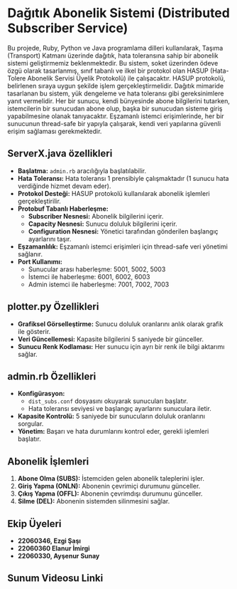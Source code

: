 # Dağıtık Abonelik Sistemi (Distributed Subscriber Service)

Bu projede, Ruby, Python ve Java programlama dilleri kullanılarak, Taşıma (Transport) Katmanı üzerinde dağıtık, hata toleransına sahip bir abonelik sistemi geliştirmemiz beklenmektedir. Bu sistem, soket üzerinden ödeve özgü olarak tasarlanmış, sınıf tabanlı ve ilkel bir protokol olan HASUP (Hata-Tolere Abonelik Servisi Üyelik Protokolü) ile çalışacaktır. HASUP protokolü, belirlenen sıraya uygun şekilde işlem gerçekleştirmelidir. Dağıtık mimaride tasarlanan bu sistem, yük dengeleme ve hata toleransı gibi gereksinimlere yanıt vermelidir. Her bir sunucu, kendi bünyesinde abone bilgilerini tutarken, istemcilerin bir sunucudan abone olup, başka bir sunucudan sisteme giriş yapabilmesine olanak tanıyacaktır. Eşzamanlı istemci erişimlerinde, her bir sunucunun thread-safe bir yapıyla çalışarak, kendi veri yapılarına güvenli erişim sağlaması gerekmektedir.

## ServerX.java özellikleri
- **Başlatma:** `admin.rb` aracılığıyla başlatılabilir.
- **Hata Toleransı:** Hata toleransı 1 prensibiyle çalışmaktadır (1 sunucu hata verdiğinde hizmet devam eder).
- **Protokol Desteği:** HASUP protokolü kullanılarak abonelik işlemleri gerçekleştirilir.
- **Protobuf Tabanlı Haberleşme:** 
  - **Subscriber Nesnesi:** Abonelik bilgilerini içerir.
  - **Capacity Nesnesi:** Sunucu doluluk bilgilerini içerir.
  - **Configuration Nesnesi:** Yönetici tarafından gönderilen başlangıç ayarlarını taşır.
- **Eşzamanlılık:** Eşzamanlı istemci erişimleri için thread-safe veri yönetimi sağlanır.
- **Port Kullanımı:** 
  - Sunucular arası haberleşme: 5001, 5002, 5003
  - İstemci ile haberleşme: 6001, 6002, 6003
  - Admin istemci ile haberleşme: 7001, 7002, 7003

## plotter.py Özellikleri
- **Grafiksel Görselleştirme:** Sunucu doluluk oranlarını anlık olarak grafik ile gösterir.
- **Veri Güncellemesi:** Kapasite bilgilerini 5 saniyede bir günceller.
- **Sunucu Renk Kodlaması:** Her sunucu için ayrı bir renk ile bilgi aktarımı sağlar.

## admin.rb Özellikleri
- **Konfigürasyon:** 
  - `dist_subs.conf` dosyasını okuyarak sunucuları başlatır.
  - Hata toleransı seviyesi ve başlangıç ayarlarını sunuculara iletir.
- **Kapasite Kontrolü:** 5 saniyede bir sunucuların doluluk oranlarını sorgular.
- **Yönetim:** Başarı ve hata durumlarını kontrol eder, gerekli işlemleri başlatır.

## Abonelik İşlemleri
1. **Abone Olma (SUBS):** İstemciden gelen abonelik taleplerini işler.
2. **Giriş Yapma (ONLN):** Abonenin çevrimiçi durumunu günceller.
3. **Çıkış Yapma (OFFL):** Abonenin çevrimdışı durumunu günceller.
4. **Silme (DEL):** Abonenin sistemden silinmesini sağlar.

## Ekip Üyeleri
- **22060346, Ezgi Şaşı**
- **22060360 Elanur İmirgi**
- **22060330, Ayşenur Sunay**


## Sunum Videosu Linki



